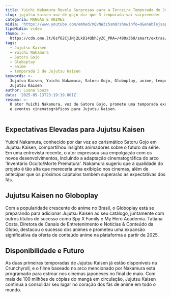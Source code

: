 ```yaml
---
title: Yuichi Nakamura Revela Surpresas para a Terceira Temporada de Jujutsu Kaisen
slug: jujutsu-kaisen-voz-de-gojo-diz-que-3-temporada-vai-surpreender
categoria: MANGÁS E ANIMES
midia: 'https://www.youtube.com/embed/mQvNW3z5smQ?showinfo=0&enablejsapi=1'
tipoMidia: video
thumb: >-
  https://cdn.ome.lt/6sfO2CjJNj2Lk814QbhJyZC_PRA=/480x360/smart/extras/conteudos/Design_sem_nome_-_2025-05-13T194655.842.png
tags:
  - Jujutsu Kaisen
  - Yuichi Nakamura
  - Satoru Gojo
  - Globoplay
  - anime
  - temporada 3 de Jujutsu Kaisen
keywords: >-
  Jujutsu Kaisen, Yuichi Nakamura, Satoru Gojo, Globoplay, anime, temporada 3 de
  Jujutsu Kaisen
author: Luana Souza
data: '2025-05-13T23:19:19.801Z'
resumo: >-
  O ator Yuichi Nakamura, voz de Satoru Gojo, promete uma temporada excepcional
  e eventos cinematográficos para Jujutsu Kaisen.
---
```


## Expectativas Elevadas para Jujutsu Kaisen

<blockquote class="twitter-tweet"><a href="https://twitter.com/user/status/1921906748052717981"></a></blockquote>

Yuichi Nakamura, conhecido por dar voz ao carismático Satoru Gojo em Jujutsu Kaisen, compartilhou insights animadores sobre o futuro da série. Em uma entrevista recente, o ator expressou sua empolgação com os novos desenvolvimentos, incluindo a adaptação cinematográfica do arco 'Inventário Oculto/Morte Prematura'. Nakamura sugeriu que a qualidade do projeto é tão alta que mereceria uma exibição nos cinemas, além de antecipar que os próximos capítulos também superarão as expectativas dos fãs.

## Jujutsu Kaisen no Globoplay

Com a popularidade crescente do anime no Brasil, o Globoplay está se preparando para adicionar Jujutsu Kaisen ao seu catálogo, juntamente com outros títulos de sucesso como Spy X Family e My Hero Academia. Tatiana Costa, Diretora de Canais de Entretenimento e Notícias & Conteúdo da Globo, destacou o sucesso dos animes e prometeu uma expansão significativa da oferta de conteúdo anime na plataforma a partir de 2025.

## Disponibilidade e Futuro

As duas primeiras temporadas de Jujutsu Kaisen já estão disponíveis na Crunchyroll, e o filme baseado no arco mencionado por Nakamura está programado para estrear nos cinemas japoneses no final de maio. Com mais de 100 milhões de cópias do mangá em circulação, Jujutsu Kaisen continua a consolidar seu lugar no coração dos fãs de anime em todo o mundo.
